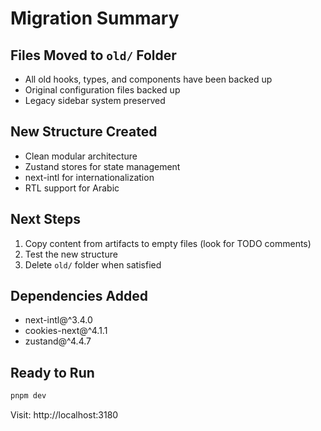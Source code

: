 # Migration Summary

## Files Moved to `old/` Folder
- All old hooks, types, and components have been backed up
- Original configuration files backed up
- Legacy sidebar system preserved

## New Structure Created
- Clean modular architecture
- Zustand stores for state management
- next-intl for internationalization
- RTL support for Arabic

## Next Steps
1. Copy content from artifacts to empty files (look for TODO comments)
2. Test the new structure
3. Delete `old/` folder when satisfied

## Dependencies Added
- next-intl@^3.4.0
- cookies-next@^4.1.1
- zustand@^4.4.7

## Ready to Run
```bash
pnpm dev
```

Visit: http://localhost:3180
